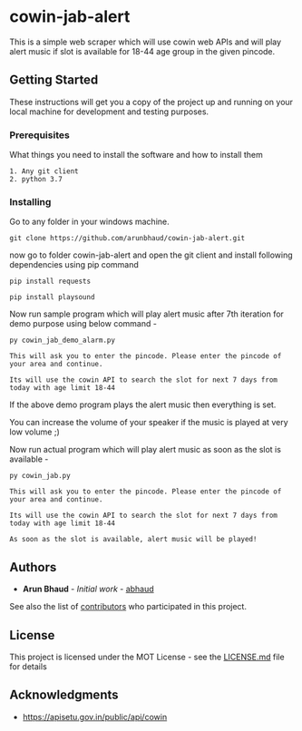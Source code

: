# cowin-jab-alert

This is a simple web scraper which will use cowin web APIs and will play alert music if slot is available for 18-44 age group in the given pincode.

## Getting Started

These instructions will get you a copy of the project up and running on your local machine for development and testing purposes.

### Prerequisites

What things you need to install the software and how to install them

```
1. Any git client
2. python 3.7
```

### Installing

Go to any folder in your windows machine.

```
git clone https://github.com/arunbhaud/cowin-jab-alert.git
```

now go to folder cowin-jab-alert and open the git client and install following dependencies using pip command

```
pip install requests

pip install playsound
```

Now run sample program which will play alert music after 7th iteration for demo purpose using below command -

```
py cowin_jab_demo_alarm.py

This will ask you to enter the pincode. Please enter the pincode of your area and continue.

Its will use the cowin API to search the slot for next 7 days from today with age limit 18-44

```

If the above demo program plays the alert music then everything is set. 

You can increase the volume of your speaker if the music is played at very low volume ;)


Now run actual program which will play alert music as soon as the slot is available -

```
py cowin_jab.py

This will ask you to enter the pincode. Please enter the pincode of your area and continue.

Its will use the cowin API to search the slot for next 7 days from today with age limit 18-44

As soon as the slot is available, alert music will be played!
```

## Authors

* **Arun Bhaud** - *Initial work* - [abhaud](https://github.com/arunbhaud)

See also the list of [contributors](https://github.com/arunbhaud/cowin-jab-alert/graphs/contributors) who participated in this project.

## License

This project is licensed under the MOT License - see the [LICENSE.md](LICENSE.md) file for details

## Acknowledgments

* https://apisetu.gov.in/public/api/cowin

